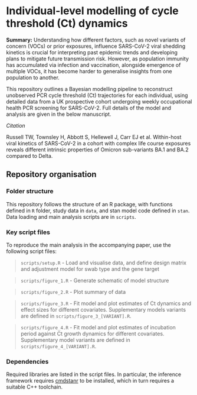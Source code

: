 # Individual-level modelling of cycle threshold (Ct) dynamics
 
**Summary:** 
Understanding how different factors, such as novel variants of concern (VOCs) or prior exposures, influence SARS-CoV-2 viral shedding kinetics is crucial for interpreting past epidemic trends and developing plans to mitigate future transmission risk. However, as population immunity has accumulated via infection and vaccination, alongside emergence of multiple VOCs, it has become harder to generalise insights from one population to another. 

This repository outlines a Bayesian modelling pipeline to reconstruct unobserved PCR cycle threshold (Ct) trajectories for each individual, using detailed data from a UK prospective cohort undergoing weekly occupational health PCR screening for SARS-CoV-2. Full details of the model and analysis are given in the below manuscript.

*Citation*

Russell TW, Townsley H, Abbott S, Hellewell J, Carr EJ et al. Within-host viral kinetics of SARS-CoV-2 in a cohort with complex life course exposures reveals different intrinsic properties of Omicron sub-variants BA.1 and BA.2 compared to Delta.

## Repository organisation

### Folder structure

This repository follows the structure of an R package, with functions defined in `R` folder, study data in `data`, and stan model code defined in `stan`. Data loading and main analysis scripts are in `scripts`.

### Key script files

To reproduce the main analysis in the accompanying paper, use the following script files:

> `scripts/setup.R` - Load and visualise data, and define design matrix and adjustment model for swab type and the gene target

> `scripts/figure_1.R` - Generate schematic of model structure

> `scripts/figure_2.R` - Plot summary of data

> `scripts/figure_3.R` - Fit model and plot estimates of Ct dynamics and effect sizes for different covariates. Supplementary models variants are defined in `scripts/figure_3_[VARIANT].R`.

> `scripts/figure_4.R` - Fit model and plot estimates of incubation period against Ct growth dynamics for different covariates. Supplementary model variants are defined in `scripts/figure_4_[VARIANT].R`.

### Dependencies

Required libraries are listed in the script files. In particular, the inference framework requires [cmdstanr](https://mc-stan.org/cmdstanr/) to be installed, which in turn requires a suitable C++ toolchain. 

